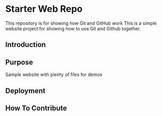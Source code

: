 # Starter Web Repo

This repository is for showing how Git and GitHub work
This is a simple website project for showing how to use Git and Github together.

## Introduction

## Purpose

Sample website with plenty of files for demos

## Deployment

## How To Contribute
